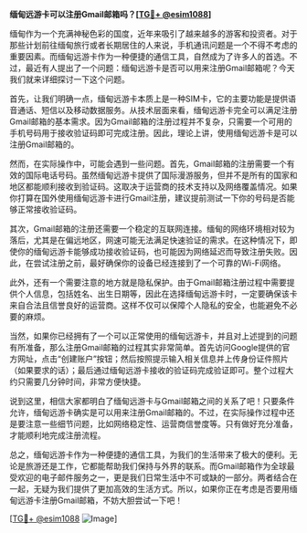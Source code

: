 **缅甸远游卡可以注册Gmail邮箱吗？[[TG💪+ @esim1088](https://t.me/s/esim1088)]**

缅甸作为一个充满神秘色彩的国度，近年来吸引了越来越多的游客和投资者。对于那些计划前往缅甸旅行或者长期居住的人来说，手机通讯问题是一个不得不考虑的重要因素。而缅甸远游卡作为一种便捷的通信工具，自然成为了许多人的首选。不过，最近有人提出了一个问题：缅甸远游卡是否可以用来注册Gmail邮箱呢？今天我们就来详细探讨一下这个问题。

首先，让我们明确一点，缅甸远游卡本质上是一种SIM卡，它的主要功能是提供语音通话、短信以及移动数据服务。从技术层面来看，缅甸远游卡完全可以满足注册Gmail邮箱的基本需求。因为Gmail邮箱的注册过程并不复杂，只需要一个可用的手机号码用于接收验证码即可完成注册。因此，理论上讲，使用缅甸远游卡是可以注册Gmail邮箱的。

然而，在实际操作中，可能会遇到一些问题。首先，Gmail邮箱的注册需要一个有效的国际电话号码。虽然缅甸远游卡提供了国际漫游服务，但并不是所有的国家和地区都能顺利接收到验证码。这取决于运营商的技术支持以及网络覆盖情况。如果你打算在国外使用缅甸远游卡进行Gmail注册，建议提前测试一下你的号码是否能够正常接收验证码。

其次，Gmail邮箱的注册还需要一个稳定的互联网连接。缅甸的网络环境相对较为落后，尤其是在偏远地区，网速可能无法满足快速验证的需求。在这种情况下，即使你的缅甸远游卡能够成功接收验证码，也可能因为网络延迟而导致注册失败。因此，在尝试注册之前，最好确保你的设备已经连接到了一个可靠的Wi-Fi网络。

此外，还有一个需要注意的地方就是隐私保护。由于Gmail邮箱注册过程中需要提供个人信息，包括姓名、出生日期等，因此在选择缅甸远游卡时，一定要确保该卡来自合法且信誉良好的运营商。这样不仅可以保障个人隐私的安全，也能避免不必要的麻烦。

当然，如果你已经拥有了一个可以正常使用的缅甸远游卡，并且对上述提到的问题有所准备，那么注册Gmail邮箱的过程其实非常简单。首先访问Google提供的官方网址，点击“创建账户”按钮；然后按照提示输入相关信息并上传身份证件照片（如果要求的话）；最后通过缅甸远游卡接收的验证码完成验证即可。整个过程大约只需要几分钟时间，非常方便快捷。

说到这里，相信大家都明白了缅甸远游卡与Gmail邮箱之间的关系了吧！只要条件允许，缅甸远游卡确实是可以用来注册Gmail邮箱的。不过，在实际操作过程中还是要注意一些细节问题，比如网络稳定性、运营商信誉度等。只有做好充分准备，才能顺利地完成注册流程。

总之，缅甸远游卡作为一种便捷的通信工具，为我们的生活带来了极大的便利。无论是旅游还是工作，它都能帮助我们保持与外界的联系。而Gmail邮箱作为全球最受欢迎的电子邮件服务之一，更是我们日常生活中不可或缺的一部分。两者结合在一起，无疑为我们提供了更加高效的生活方式。所以，如果你正在考虑是否要用缅甸远游卡注册Gmail邮箱，不妨大胆尝试一下吧！

[[TG💪+ @esim1088](https://t.me/s/esim1088) ![Image](https://i.postimg.cc/4NQfJmqS/Snipaste-2025-05-13-00-14-12.png)]